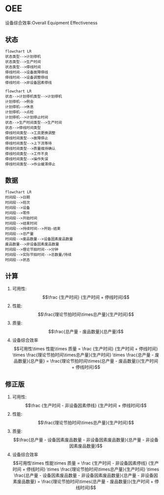 # OEE

设备综合效率:Overall Equipment Effectiveness

## 状态

```mermaid
flowchart LR
状态类型-->计划停机
状态类型-->生产时间
状态类型-->停线时间
停线时间-->设备故障停线
停线时间-->设备调整停线
停线时间-->非设备因素停线
```

```mermaid
flowchart LR
状态-->计划停机类型-->计划停机
计划停机-->例会
计划停机-->休息
计划停机-->点检
计划停机-->计划停止时间
状态-->生产时间类型-->生产时间
状态-->停线时间类型
停线时间类型-->工具更换调整
停线时间类型-->故障停止
停线时间类型-->上下流等待
停线时间类型-->质量维持确认
停线时间类型-->工件不良
停线时间类型-->操作失误
停线时间类型-->作业缓滞停止

```

## 数据

```mermaid
flowchart LR
时间段-->日期
时间段-->班次
时间段-->设备
时间段-->零件
时间段-->开始时间
时间段-->结束时间
时间段-->持续时间-->开始-结束
时间段-->总产量
时间段-->废品数量-->设备因素废品数量
废品数量-->非设备因素废品数量
时间段-->理论节拍时间-->分钟
时间段-->实际节拍时间-->总数量/持续
时间段-->状态
```

## 计算

1. 可用性:
   $$\frac {生产时间} {生产时间 + 停线时间}$$
2. 性能:
   $$\frac{理论节拍时间\times总产量}{生产时间}$$
3. 质量:
   $$\frac{总产量 - 废品数量}{总产量}$$
4. 设备综合效率
   $$可用性\times 性能\times 质量 = \frac {生产时间} {生产时间 + 停线时间} \times \frac{理论节拍时间\times总产量}{生产时间} \times \frac{总产量 - 废品数量}{总产量} = \frac{理论节拍时间\times(总产量 - 废品数量)}{生产时间 + 停线时间}$$

## 修正版

1. 可用性:
   $$\frac {生产时间 - 非设备因素停线} {生产时间 + 停线时间}$$
2. 性能:
   $$\frac{理论节拍时间\times总产量}{生产时间}$$
3. 质量:
   $$\frac{总产量 - 设备因素废品数量 - 非设备因素废品数量}{总产量 - 非设备因素废品数量}$$
4. 设备综合效率
   $$可用性\times 性能\times 质量 = \frac {生产时间 - 非设备因素停线} {生产时间 + 停线时间} \times \frac{理论节拍时间\times总产量}{生产时间} \times \frac{总产量 - 设备因素废品数量 - 非设备因素废品数量}{总产量 - 非设备因素废品数量} = \frac{理论节拍时间\times(总产量 - 废品数量)}{生产时间 + 停线时间}$$
